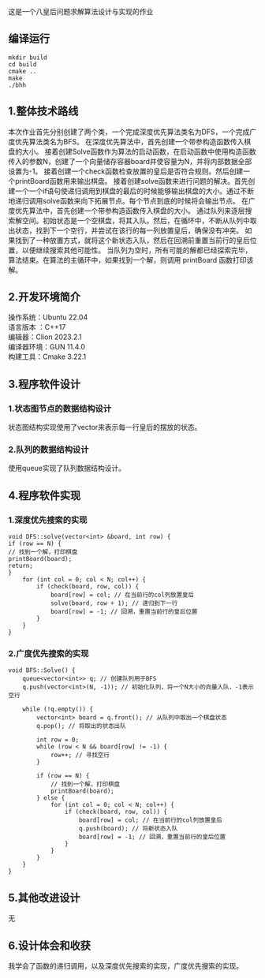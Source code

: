 这是一个八皇后问题求解算法设计与实现的作业
## 编译运行
```
mkdir build
cd build
cmake ..
make
./bhh
```
## 1.整体技术路线
  本次作业首先分别创建了两个类，一个完成深度优先算法类名为DFS，一个完成广度优先算法类名为BFS。 
在深度优先算法中，首先创建一个带参构造函数传入棋盘的大小。
接着创建Solve函数作为算法的启动函数，在启动函数中使用构造函数传入的参数N，创建了一个向量储存容器board并使容量为N，并将内部数据全部设置为-1。
接着创建一个check函数检查放置的皇后是否符合规则。然后创建一个printBoard函数用来输出棋盘。
接着创建solve函数来进行问题的解决。首先创建一个一个if语句使递归调用到棋盘的最后的时候能够输出棋盘的大小。通过不断地递归调用solve函数来向下拓展节点。每个节点到底的时候将会输出节点。      在广度优先算法中，首先创建一个带参构造函数传入棋盘的大小。
通过队列来逐层搜索解空间。初始状态是一个空棋盘，将其入队。然后，在循环中，不断从队列中取出状态，找到下一个空行，并尝试在该行的每一列放置皇后，确保没有冲突。
如果找到了一种放置方式，就将这个新状态入队，然后在回溯前重置当前行的皇后位置，以便继续搜索其他可能性。
当队列为空时，所有可能的解都已经探索完毕，算法结束。在算法的主循环中，如果找到一个解，则调用 printBoard 函数打印该解。
## 2.开发环境简介
操作系统：Ubuntu 22.04   
语言版本 ：C++17     
编辑器：Clion 2023.2.1  
编译器环境：GUN 11.4.0    
构建工具：Cmake 3.22.1   
## 3.程序软件设计
### 1.状态图节点的数据结构设计
状态图结构实现使用了vector来表示每一行皇后的摆放的状态。
### 2.队列的数据结构设计
使用queue实现了队列数据结构设计。
## 4.程序软件实现
### 1.深度优先搜索的实现
```
void DFS::solve(vector<int> &board, int row) {
if (row == N) {
// 找到一个解，打印棋盘
printBoard(board);
return;
}
    for (int col = 0; col < N; col++) {
        if (check(board, row, col)) {
            board[row] = col; // 在当前行的col列放置皇后
            solve(board, row + 1); // 递归到下一行
            board[row] = -1; // 回溯，重置当前行的皇后位置
        }
    }
}
```
### 2.广度优先搜索的实现
```
void BFS::Solve() {
    queue<vector<int>> q; // 创建队列用于BFS
    q.push(vector<int>(N, -1)); // 初始化队列，将一个N大小的向量入队，-1表示空行

    while (!q.empty()) {
        vector<int> board = q.front(); // 从队列中取出一个棋盘状态
        q.pop(); // 将取出的状态出队

        int row = 0;
        while (row < N && board[row] != -1) {
            row++; // 寻找空行
        }

        if (row == N) {
            // 找到一个解，打印棋盘
            printBoard(board);
        } else {
            for (int col = 0; col < N; col++) {
                if (check(board, row, col)) {
                    board[row] = col; // 在当前行的col列放置皇后
                    q.push(board); // 将新状态入队
                    board[row] = -1; // 回溯，重置当前行的皇后位置
                }
            }
        }
    }
}
```
## 5.其他改进设计
无
## 6.设计体会和收获
我学会了函数的递归调用，以及深度优先搜索的实现，广度优先搜索的实现。